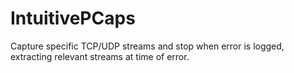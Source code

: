 # IntuitivePCaps
Capture specific TCP/UDP streams and stop when error is logged, extracting relevant streams at time of error.
